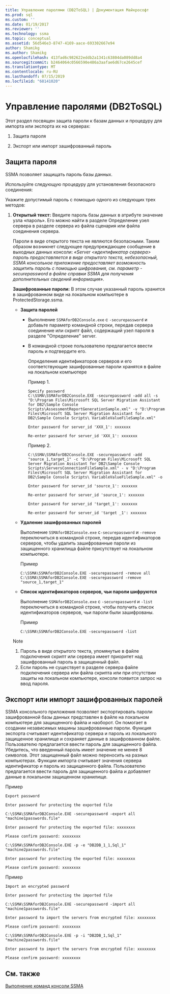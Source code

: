 ```yaml
---
title: Управление паролями (DB2ToSQL) | Документация Майкрософт
ms.prod: sql
ms.custom: ''
ms.date: 01/19/2017
ms.reviewer: ''
ms.technology: ssma
ms.topic: conceptual
ms.assetid: 56d546e3-8747-4169-aace-693302667e94
author: Shamikg
ms.author: Shamikg
ms.openlocfilehash: 413fad6c982622eddb2a1341c63804da089dd8a4
ms.sourcegitcommit: b2464064c0566590e486a3aafae6d67ce2645cef
ms.translationtype: MT
ms.contentlocale: ru-RU
ms.lasthandoff: 07/15/2019
ms.locfileid: "68141020"
---
```

# <a name="managing-passwords-db2tosql"></a>Управление паролями (DB2ToSQL)
Этот раздел посвящен защита пароли к базам данных и процедуру для импорта или экспорта их на серверах:  
  
1.  Защита пароля  
  
2.  Экспорт или импорт зашифрованный пароль  
  
## <a name="securing-password"></a>Защита пароля  
SSMA позволяет защищать пароль базы данных.  
  
Используйте следующую процедуру для установления безопасного соединения:  
  
Укажите допустимый пароль с помощью одного из следующих трех методов:  
  
1.  **Открытый текст:** Введите пароль базы данных в атрибуте значение узла «пароль». Его можно найти в разделе Определение узел сервера в разделе сервера из файла сценария или файла соединения сервера.  
  
    Пароли в виде открытого текста не являются безопасными. Таким образом возникнет следующее предупреждающее сообщение в выходных данных консоли: *«Server &lt;идентификатор сервера&gt; пароль предоставляется в виде открытого текста, небезопасный, SSMA консольное приложение предоставляет возможность защитить пароль с помощью шифрования, см. параметр - securepassword в файле справки SSMA для получения дополнительных сведений информация».*  
  
    **Зашифрованные пароли:** В этом случае указанный пароль хранится в зашифрованном виде на локальном компьютере в ProtectedStorage.ssma.  
  
    -   **Защита паролей**  
  
        -   Выполнение `SSMAforDB2Console.exe` с `-securepassword` и добавьте параметр командной строки, передав сервера соединение или скрипт файл, содержащий узел пароля в разделе "Определение" server.  
  
        -   В командной строке пользователю предлагается ввести пароль и подтвердите его.  
  
            Определения идентификаторов серверов и его соответствующие зашифрованные пароли хранятся в файле на локальном компьютере  
            
            Пример 1.
            
                Specify password
                C:\SSMA\SSMAforDB2Console.EXE -securepassword -add all -s "D:\Program Files\Microsoft SQL Server Migration Assistant for DB2\Sample Console Scripts\AssessmentReportGenerationSample.xml" -v "D:\Program Files\Microsoft SQL Server Migration Assistant for DB2\Sample Console Scripts\ VariableValueFileSample.xml"
                
                Enter password for server_id 'XXX_1': xxxxxxx
                
                Re-enter password for server_id 'XXX_1': xxxxxxx
            
            Пример 2.
            
                C:\SSMA\SSMAforDB2Console.EXE -securepassword -add "source_1,target_1" -c "D:\Program Files\Microsoft SQL Server Migration Assistant for DB2\Sample Console Scripts\ServersConnectionFileSample.xml" - v "D:\Program Files\Microsoft SQL Server Migration Assistant for DB2\Sample Console Scripts\ VariableValueFileSample.xml" -o
                
                Enter password for server_id 'source_1': xxxxxxx
                
                Re-enter password for server_id 'source_1': xxxxxxx
                
                Enter password for server_id 'target_1': xxxxxxx
                
                Re-enter password for server_id 'target _1': xxxxxxx  
    
    -   **Удаление зашифрованных паролей**  
  
        Выполнение `SSMAforDB2Console.exe` с`-securepassword` и `-remove` переключиться в командной строке, передав идентификаторов серверов, чтобы удалить зашифрованные пароли из защищенного хранилища файле присутствует на локальном компьютере.  
  
        Пример  
        
            C:\SSMA\SSMAforDB2Console.EXE -securepassword -remove all
            C:\SSMA\SSMAforDB2Console.EXE -securepassword -remove "source_1,target_1"  
  
    -   **Список идентификаторов серверов, чьи пароли шифруются**  
  
        Выполнение `SSMAforDB2Console.exe` с `-securepassword` и `-list` переключиться в командной строке, чтобы получить список идентификаторов серверов, чьи пароли были зашифрованы.  
  
        Пример  
        
            C:\SSMA\SSMAforDB2Console.EXE -securepassword -list  

  
    > [!NOTE]  
    > 1.  Пароль в виде открытого текста, упомянутые в файле подключения скрипт или сервера имеет приоритет над зашифрованный пароль в защищенный файл.  
    > 2.  Если пароль не существует в разделе сервера файле подключения сервера или файла скрипта или при отсутствии защиты на локальном компьютере, консоли появится запрос на ввод пароля.  
  
## <a name="exporting-or-importing-encrypted-passwords"></a>Экспорт или импорт зашифрованных паролей  
SSMA консольного приложения позволяет экспортировать пароли зашифрованной базы данных представлен в файле на локальном компьютере для защищенного файла и наоборот. Он помогает в создании независимых машины зашифрованные пароли. Функция экспорта считывает идентификатор сервера и пароль из локального защищенное хранилище и сохраняет данные в зашифрованном файле. Пользователю предлагается ввести пароль для защищенного файла. Убедитесь, что введенный пароль имеет значение не менее 8 символов. Этот защищенный файл можно переносить на разных компьютерах. Функции импорта считывает значения сервера идентификатор и пароль из защищенного файла. Пользователю предлагается ввести пароль для защищенного файла и добавляет данные в локальном защищенном хранилище.  
  
Пример  

    Export password
    
    Enter password for protecting the exported file
    
    C:\SSMA\SSMAforDB2Console.EXE -securepassword -export all "machine1passwords.file"
    
    Enter password for protecting the exported file: xxxxxxxx
    
    Please confirm password: xxxxxxxx
    
    C:\SSMA\SSMAforDB2Console.EXE -p -e "DB2DB_1_1,Sql_1" "machine2passwords.file"
    
    Enter password for protecting the exported file: xxxxxxxx
    
    Please confirm password: xxxxxxxx  
  
Пример  

    Import an encrypted password
    
    Enter password for protecting the imported file
    
    C:\SSMA\SSMAforDB2Console.EXE -securepassword -import all "machine1passwords.file"
    
    Enter password to import the servers from encrypted file: xxxxxxxx
    
    Please confirm password: xxxxxxxx
    
    C:\SSMA\SSMAforDB2Console.EXE -p -i "DB2DB_1,Sql_1" "machine2passwords.file"
    
    Enter password to import the servers from encrypted file: xxxxxxxx
    
    Please confirm password: xxxxxxxx

  
## <a name="see-also"></a>См. также  
[Выполнение команд консоли SSMA](https://msdn.microsoft.com/ce63f633-067d-4f04-b8e9-e1abd7ec740b)  
  

